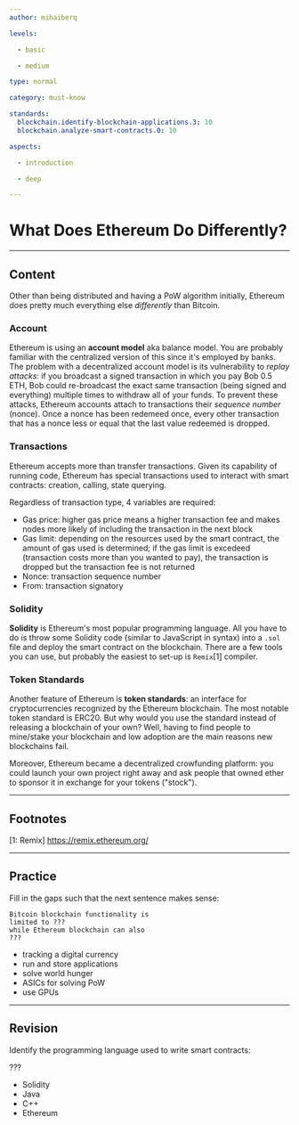 ```yaml
---
author: mihaiberq

levels:

  - basic

  - medium

type: normal

category: must-know

standards:
  blockchain.identify-blockchain-applications.3: 10
  blockchain.analyze-smart-contracts.0: 10

aspects:

  - introduction

  - deep

---
```

# What Does Ethereum Do Differently?

---
## Content

Other than being distributed and having a PoW algorithm initially, Ethereum does pretty much everything else *differently* than Bitcoin.

### Account

Ethereum is using an **account model** aka balance model. You are probably familiar with the centralized version of this since it's employed by banks. The problem with a decentralized account model is its vulnerability to *replay attacks*: if you broadcast a signed transaction in which you pay Bob 0.5 ETH, Bob could re-broadcast the exact same transaction (being signed and everything) multiple times to withdraw all of your funds. To prevent these attacks, Ethereum accounts attach to transactions their *sequence number* (nonce). Once a nonce has been redemeed once, every other transaction that has a nonce less or equal that the last value redeemed is dropped.

### Transactions

Ethereum accepts more than transfer transactions. Given its capability of running code, Ethereum has special transactions used to interact with smart contracts: creation, calling, state querying. 

Regardless of transaction type, 4 variables are required:
- Gas price: higher gas price means a higher transaction fee and makes nodes more likely of including the transaction in the next block
- Gas limit: depending on the resources used by the smart contract, the amount of gas used is determined; if the gas limit is excedeed (transaction costs more than you wanted to pay), the transaction is dropped but the transaction fee is not returned
- Nonce: transaction sequence number
- From: transaction signatory

### Solidity

**Solidity** is Ethereum's most popular programming language. All you have to do is throw some Solidity code (similar to JavaScript in syntax) into a `.sol` file and deploy the smart contract on the blockchain. There are a few tools you can use, but probably the easiest to set-up is `Remix`[1] compiler.

### Token Standards

Another feature of Ethereum is **token standards**: an interface for cryptocurrencies recognized by the Ethereum blockchain. The most notable token standard is ERC20. But why would you use the standard instead of releasing a blockchain of your own? Well, having to find people to mine/stake your blockchain and low adoption are the main reasons new blockchains fail.

Moreover, Ethereum became a decentralized crowfunding platform: you could launch your own project right away and ask people that owned ether to sponsor it in exchange for your tokens ("stock").

---
## Footnotes

[1: Remix]
https://remix.ethereum.org/

---
## Practice

Fill in the gaps such that the next sentence makes sense:
```
Bitcoin blockchain functionality is
limited to ???
while Ethereum blockchain can also
??? 
```

* tracking a digital currency
* run and store applications
* solve world hunger
* ASICs for solving PoW
* use GPUs

---
## Revision

Identify the programming language used to write smart contracts:

???

* Solidity
* Java
* C++
* Ethereum

